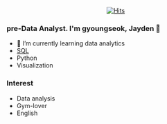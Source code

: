 <div align=center>

[![Hits](https://hits.seeyoufarm.com/api/count/incr/badge.svg?url=https%3A%2F%2Fgithub.com%2Fgyoungseok&count_bg=%2379C83D&title_bg=%23555555&icon=&icon_color=%23E7E7E7&title=hits&edge_flat=false)](https://hits.seeyoufarm.com)

</div>

###  pre-Data Analyst. I'm gyoungseok, Jayden 👋
- 🌱 I’m currently learning data analytics
- [SQL](https://github.com/gyoungseok/SQL)
- Python 
- Visualization

### Interest
- Data analysis
- Gym-lover
- English


<!--
2022 BA, business administration, PNU
2021 PNU data analytics program(840H) completed, Python, Mysql  -->
